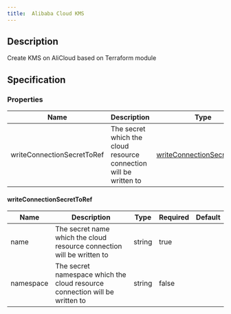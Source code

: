 ```yaml
---
title:  Alibaba Cloud KMS
---
```


## Description

Create KMS on AliCloud based on Terraform module

## Specification

### Properties  
 Name | Description | Type | Required | Default 
------------|------------|------------|------------|------------
 writeConnectionSecretToRef | The secret which the cloud resource connection will be written to | [writeConnectionSecretToRef](#writeConnectionSecretToRef) | false |  


#### writeConnectionSecretToRef

 Name | Description | Type | Required | Default 
 ------------ | ------------- | ------------- | ------------- | ------------- 
 name | The secret name which the cloud resource connection will be written to | string | true |  
 namespace | The secret namespace which the cloud resource connection will be written to | string | false |  
